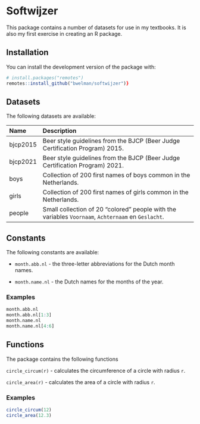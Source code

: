 # Softwijzer

This package contains a number of datasets for use in my textbooks. It is also my first exercise in creating an R package.

## Installation

You can install the development version of the package with:

``` r
# install.packages("remotes") 
remotes::install_github("bwelman/softwijzer")}
```

## Datasets

The following datasets are available:

| Name     | Description                                                                                        |
|:---------|:---------------------------------------------------------------------------------------------------|
| bjcp2015 | Beer style guidelines from the BJCP (Beer Judge Certification Program) 2015.                       |
| bjcp2021 | Beer style guidelines from the BJCP (Beer Judge Certification Program) 2021.                       |
| boys     | Collection of 200 first names of boys common in the Netherlands.                                   |
| girls    | Collection of 200 first names of girls common in the Netherlands.                                  |
| people   | Small collection of 20 “colored” people with the variables `Voornaam`, `Achternaam` en `Geslacht`. |

## Constants

The following constants are available:

-   `month.abb.nl` - the three-letter abbreviations for the Dutch month names.

-   `month.name.nl` - the Dutch names for the months of the year.

### Examples

``` r
month.abb.nl
month.abb.nl[1:3]
month.name.nl
month.name.nl[4:6]
```

## Functions

The package contains the following functions

`circle_circum(r)` - calculates the circumference of a circle with radius `r`.

`circle_area(r)` - calculates the area of a circle with radius `r`.

### Examples

``` r
circle_circum(12)
circle_area(12.3)
```
